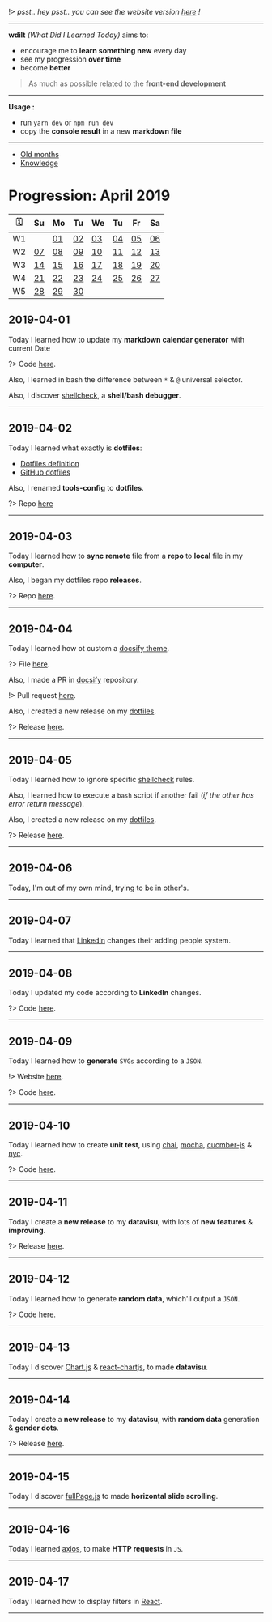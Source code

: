 !> *psst.. hey psst.. you can see the website version [here](https://blyndusk.github.io/wdilt/#/) !*

----

**wdilt** *(What Did I Learned Today)* aims to:

- encourage me to **learn something new** every day
- see my progression **over time**
- become **better**

> As much as possible related to the **front-end development**

----

**Usage :**

- run `yarn dev` or `npm run dev`
- copy the **console result** in a new **markdown file**

----

- [Old months](/annexes/OLD.md)
- [Knowledge](/annexes/KNOWLEDGE.md)

# Progression: April 2019

| 🗓  |         Su       |         Mo       |         Tu       |         We       |         Tu       |         Fr       |         Sa       |
| -- | ---------------- | ---------------- | ---------------- | ---------------- | ---------------- | ---------------- | ---------------- |
| W1 |                  |[01](#_2019-04-01)|[02](#_2019-04-02)|[03](#_2019-04-03)|[04](#_2019-04-04)|[05](#_2019-04-05)|[06](#_2019-04-06)|
| W2 |[07](#_2019-04-07)|[08](#_2019-04-08)|[09](#_2019-04-09)|[10](#_2019-04-10)|[11](#_2019-04-11)|[12](#_2019-04-12)|[13](#_2019-04-13)|
| W3 |[14](#_2019-04-14)|[15](#_2019-04-15)|[16](#_2019-04-16)|[17](#_2019-04-17)|[18](#_2019-04-18)|[19](#_2019-04-19)|[20](#_2019-04-20)|
| W4 |[21](#_2019-04-21)|[22](#_2019-04-22)|[23](#_2019-04-23)|[24](#_2019-04-24)|[25](#_2019-04-25)|[26](#_2019-04-26)|[27](#_2019-04-27)|
| W5 |[28](#_2019-04-28)|[29](#_2019-04-29)|[30](#_2019-04-30)|                  |                  |                  |                  |

## 2019-04-01

Today I learned how to update my **markdown calendar generator** with current Date

?> Code [here](https://github.com/blyndusk/wdilt/blob/master/src/main.ts).

Also, I learned in bash the difference between `*` & `@` universal selector.

Also, I discover [shellcheck](https://www.shellcheck.net/), a **shell/bash debugger**.

----

## 2019-04-02

Today I learned what exactly is **dotfiles**:

- [Dotfiles definition](https://www.quora.com/What-are-dotfiles)
- [GitHub dotfiles](https://dotfiles.github.io/)

Also, I renamed **tools-config** to **dotfiles**.

?> Repo [here](https://github.com/blyndusk/dotfiles)

----

## 2019-04-03

Today I learned how to **sync** **remote** file from a **repo** to **local** file in my **computer**.

Also, I began my dotfiles repo **releases**.

?> Repo [here](https://github.com/blyndusk/dotfiles).

----

## 2019-04-04

Today I learned how ot custom a [docsify theme](https://docsify.js.org/#/themes).

?> File [here](https://github.com/blyndusk/wdilt/blob/master/docs/neon.css).

Also, I made a PR in [docsify](https://github.com/docsifyjs/docsify) repository.

!> Pull request [here](https://github.com/docsifyjs/docsify/pull/805).

Also, I created a new release on my [dotfiles](https://github.com/blyndusk/dotfiles).

?> Release [here](https://github.com/blyndusk/dotfiles/releases/latest).

----

## 2019-04-05

Today I learned how to ignore specific [shellcheck](https://shellcheck.net) rules.

Also, I learned how to execute a `bash` script if another fail (*if the other has error return message*).

Also, I created a new release on my [dotfiles](https://github.com/blyndusk/dotfiles).

?> Release [here](https://github.com/blyndusk/dotfiles/releases/latest).

----

## 2019-04-06

Today, I'm out of my own mind, trying to be in other's.

----

## 2019-04-07

Today I learned that [LinkedIn](https://www.linkedin.com) changes their adding people system.

----

## 2019-04-08

Today I updated my code according to **LinkedIn** changes.

?> Code [here](https://github.com/blyndusk/shitty-hacks/tree/master/auto-add-people-linkedin).

----

## 2019-04-09

Today I learned how to **generate** `SVGs` according to a `JSON`.

!> Website [here](https://blyndusk.github.io/datavisu/).

?> Code [here](https://github.com/blyndusk/datavisu).

----

## 2019-04-10

Today I learned how to create **unit test**, using [chai](https://www.chaijs.com/), [mocha](https://mochajs.org/), [cucmber-js](https://github.com/cucumber/cucumber-js) & [nyc](https://github.com/istanbuljs/nyc).

?> Code [here](https://github.com/blyndusk/unit-tests).

----

## 2019-04-11

Today I create a **new release** to my **datavisu**, with lots of **new features** & **improving**.

?> Release [here](https://github.com/blyndusk/datavisu/releases/latest).

----

## 2019-04-12

Today I learned how to generate **random data**, which'll output a `JSON`.

?> Code [here](https://github.com/blyndusk/datavisu/blob/0.5.0/src/data/data.js).

----

## 2019-04-13

Today I discover [Chart.js](https://www.chartjs.org/samples/latest/) & [react-chartjs](https://github.com/reactjs/react-chartjs), to made **datavisu**.

----

## 2019-04-14

Today I create a **new release** to my **datavisu**, with **random data** generation & **gender dots**.

?> Release [here](https://github.com/blyndusk/datavisu/releases/latest).

----

## 2019-04-15

Today I discover [fullPage.js](https://alvarotrigo.com/fullPage) to made **horizontal slide scrolling**.

----

## 2019-04-16

Today I learned [axios](https://www.google.com/search?q=axios&rlz=1C5CHFA_enFR806FR806&oq=axios&aqs=chrome.0.69i59j69i60j69i59l2j69i60l2.610j0j1&sourceid=chrome&ie=UTF-8), to make **HTTP requests** in `JS`.

----

## 2019-04-17

Today I learned how to display filters in [React](https://reactjs.org).

----